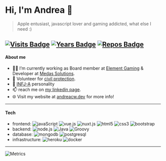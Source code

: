 # Hi, I'm Andrea 👋
> Apple entusiast, javascript lover and gaming addicted, what else I need :)

[![Visits Badge](https://badges.pufler.dev/visits/andreacw5/andreacw5)](https://badges.pufler.dev)
[![Years Badge](https://badges.pufler.dev/years/andreacw5)](https://badges.pufler.dev)
[![Repos Badge](https://badges.pufler.dev/repos/andreacw5)](https://badges.pufler.dev)
---
#### About me
- 👨‍💻 I’m currently working as Board member at [Element Gaming](http://https://www.element-gaming.eu) & Developer at [Medas Solutions](https://medas-solutions.it/).
- 🚣 Volunteer for [civil protection](https://comune.settimomilanese.mi.it/category/protezione-civile/).
- 👮 [INFJ-A](https://www.16personalities.com/infj-personality) personality
- 📫 reach me on [my linkedin page](https://www.linkedin.com/in/andrea-tombolato-57147986/).
- 🌐 Visit my website at [andreacw.dev](https://andreacw.dev) for more info!
---
#### Tech
* frontend:
  ![javaScript](https://img.shields.io/badge/-JavaScript-black?style=flat-square&logo=javascript)
  ![vue.js](https://img.shields.io/badge/-Vue-black?style=flat-square&logo=vue.js)
  ![nuxt.js](https://img.shields.io/badge/-Nuxt-black?style=flat-square&logo=nuxt.js)
  ![html5](https://img.shields.io/badge/-HTML5-black?style=flat-square&logo=html5&logoColor=white)
  ![css3](https://img.shields.io/badge/-CSS3-black?style=flat-square&logo=css3)
  ![bootstrap](https://img.shields.io/badge/-Bootstrap-black?style=flat-square&logo=bootstrap)
* backend:
  ![node.js](https://img.shields.io/badge/-Nodejs-black?style=flat-square&logo=Node.js)
  ![Java](https://img.shields.io/badge/-Java-black?style=flat-square&logo=java)
  ![Groovy](https://img.shields.io/badge/-Groovy-black?style=flat-square&logo=groovy)
* database:
  ![mongodb](https://img.shields.io/badge/-MongoDB-black?style=flat-square&logo=mongodb)
  ![postgresql](https://img.shields.io/badge/-PostgreSQL-black?style=flat-square&logo=postgresql)
* infrastructure:
  ![heroku](https://img.shields.io/badge/-Heroku-black?style=flat-square&logo=heroku)
  ![docker](https://img.shields.io/badge/-Docker-black?style=flat-square&logo=docker)
---
![Metrics](https://metrics.lecoq.io/andreacw5?template=terminal&base.header=0&base.community=0&languages=1&languages.limit=8&languages.sections=most-used&languages.colors=github&languages.threshold=0%25&languages.indepth=false&languages.recent.load=300&languages.recent.days=14&config.timezone=Europe%2FRome&config.padding=0%2C%205%25)
